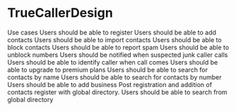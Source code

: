# TrueCallerDesign
Use cases
Users should be able to register
Users should be able to add contacts
Users should be able to import contacts
Users should be able to block contacts
Users should be able to report spam
Users should be able to unblock numbers
Users should be notified when suspected junk caller calls
Users should be able to identify caller when call comes
Users should be able to upgrade to premium plans
Users should be able to search for contacts by name
Users should be able to search for contacts by number
Users should be able to add business
Post registration and addition of contacts register with global directory.
Users should be able to search from global directory
